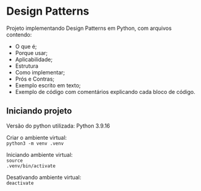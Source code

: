 # Design Patterns

Projeto implementando Design Patterns em Python, com arquivos contendo: 
- O que é;
- Porque usar;
- Aplicabilidade;
- Estrutura
- Como implementar;
- Prós e Contras;
- Exemplo escrito em texto;
- Exemplo de código com comentários explicando cada bloco de código.

## Iniciando projeto
Versão do python utilizada:
Python 3.9.16

Criar o ambiente virtual:</br>
<code>python3 -m venv .venv</code>

Iniciando ambiente virtual:</br>
<code>source .venv/bin/activate</code>

Desativando ambiente virtual:</br>
<code>deactivate</code>
